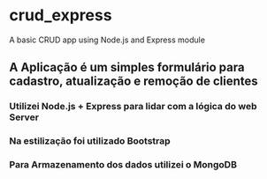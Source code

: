 # crud_express
A basic CRUD app using Node.js and Express module

## A Aplicação é um simples formulário para cadastro, atualização e remoção de clientes
  ### Utilizei Node.js + Express para lidar com a lógica do web Server
  ### Na estilização foi utilizado Bootstrap 
  ### Para Armazenamento dos dados utilizei o MongoDB 
  
  
